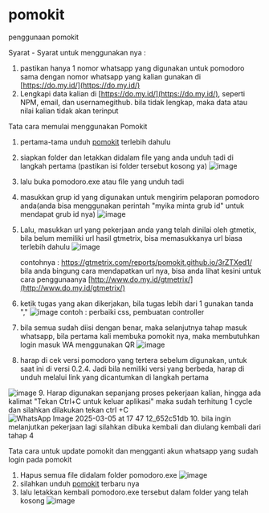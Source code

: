 # pomokit
penggunaan pomokit

Syarat - Syarat untuk menggunakan nya :
1. pastikan hanya 1 nomor whatsapp yang digunakan untuk pomodoro sama dengan nomor whatsapp yang kalian gunakan di [https://do.my.id/](https://do.my.id/)
2. Lengkapi data kalian di [https://do.my.id/](https://do.my.id/), seperti NPM, email, dan usernamegithub. bila tidak lengkap, maka data atau nilai kalian tidak akan terinput

Tata cara memulai menggunakan Pomokit

1. pertama-tama unduh [pomokit](https://github.com/pomokit/pomodoro/releases/latest/download/pomodoro.exe) terlebih dahulu
2. siapkan folder dan letakkan didalam file yang anda unduh tadi di langkah pertama (pastikan isi folder tersebut kosong ya)
![image](https://github.com/user-attachments/assets/d48e81c5-71d8-4b07-b684-519eb141d362)
3. lalu buka pomodoro.exe atau file yang unduh tadi
4. masukkan grup id yang digunakan untuk mengirim pelaporan pomodoro anda(anda bisa menggunakan perintah "myika minta grub id" untuk mendapat grub id nya)
![image](https://github.com/user-attachments/assets/d0e66b61-b7b4-4fe2-96a8-75d6f0af992f)

5. Lalu, masukkan url yang pekerjaan anda yang telah dinilai oleh gtmetix, bila belum memiliki url hasil gtmetrix, bisa memasukkanya url biasa terlebih dahulu
![image](https://github.com/user-attachments/assets/7857b3d4-8a7d-472a-8bb7-601b1845f056)

   contohnya : https://gtmetrix.com/reports/pomokit.github.io/3rZTXed1/
bila anda bingung cara mendapatkan url nya, bisa anda lihat kesini untuk cara penggunaanya
[http://www.do.my.id/gtmetrix/](http://www.do.my.id/gtmetrix/)

6. ketik tugas yang akan dikerjakan, bila tugas lebih dari 1 gunakan tanda ","
![image](https://github.com/user-attachments/assets/7168b6ef-06fd-4cc4-b339-9e708205ed7d)
contoh : perbaiki css, pembuatan controller
7. bila semua sudah diisi dengan benar, maka selanjutnya tahap masuk whatsapp, bila pertama kali membuka pomokit nya, maka membutuhkan login masuk WA menggunakan QR
![image](https://github.com/user-attachments/assets/55da9159-7644-4c65-8093-1abd2322d79e)
8. harap di cek versi pomodoro yang tertera sebelum digunakan, untuk saat ini di versi 0.2.4. Jadi bila nemiliki versi yang berbeda, harap di unduh melalui link yang dicantumkan di langkah pertama

![image](https://github.com/user-attachments/assets/63217290-5076-47c7-8990-19063156086f)
9. Harap digunakan sepanjang proses pekerjaan kalian, hingga ada kalimat "Tekan Ctrl+C untuk keluar aplikasi" maka sudah terhitung 1 cycle dan silahkan dilakukan tekan ctrl +C
![WhatsApp Image 2025-03-05 at 17 47 12_652c51db](https://github.com/user-attachments/assets/52b9e26f-cf1c-48a5-ba96-58286d3f24c3)
10. bila ingin melanjutkan pekerjaan lagi silahkan dibuka kembali dan diulang kembali dari tahap 4


Tata cara untuk update pomokit dan mengganti akun whatsapp yang sudah login pada pomokit

1. Hapus semua file didalam folder pomodoro.exe
![image](https://github.com/user-attachments/assets/3412f900-d953-4bb2-8d0c-285d29195da0)
2. silahkan unduh [pomokit](https://github.com/pomokit/pomodoro/releases/latest/download/pomodoro.exe) terbaru nya
3. lalu letakkan kembali pomodoro.exe tersebut dalam folder yang telah kosong
![image](https://github.com/user-attachments/assets/d48e81c5-71d8-4b07-b684-519eb141d362)
